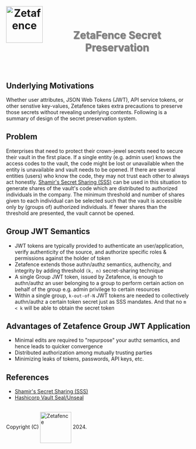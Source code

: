 <h1 align="center">
    <img align="left" width="100" height="100" src="https://zetafence.com/images/logo.png" alt="Zetafence"/>
    <br />
    <p style="color: #808080; text-shadow: 1px 1px 2px rgba(0, 0, 0, 0.5);">
    ZetaFence Secret Preservation
    </p>
</h1>

<br/>

## Underlying Motivations

Whether user attributes, JSON Web Tokens (JWT), API service tokens, or other senstive key-values, Zetafence takes extra precautions to preserve those secrets without revealing underlying contents. Following is a summary of design of the secret preservation system.

## Problem

Enterprises that need to protect their crown-jewel secrets need to secure their vault in the first place. If a single entity (e.g. admin user) knows the access codes to the vault, the code might be lost or unavailable when the entity is unavailable and vault needs to be opened. If there are several entities (users) who know the code, they may not trust each other to always act honestly. [Shamir's Secret Sharing (SSS)](https://en.wikipedia.org/wiki/Shamir%27s_secret_sharing) can be used in this situation to generate shares of the vault's code which are distributed to authorized individuals in the company. The minimum threshold and number of shares given to each individual can be selected such that the vault is accessible only by (groups of) authorized individuals. If fewer shares than the threshold are presented, the vault cannot be opened.

## Group JWT Semantics

- JWT tokens are typically provided to authenticate an user/application, verify authenticity of the source, and authorize specific roles & permissions against the holder of token
- Zetafence extends those authn/authz semantics, authencity, and integrity by adding threshold `(k, n)` secret-sharing technique
- A single Group JWT token, issued by Zetafence, is enough to authn/authz an user belonging to a group to perform certain action on behalf of the group e.g. admin privilege to certain resources
- Within a single group, `k-out-of-N` JWT tokens are needed to collectively authn/authz a certain token secret just as SSS mandates. And that no `m < k` will be able to obtain the secret token

## Advantages of Zetafence Group JWT Application

- Minimal edits are required to "repurpose" your authz semantics, and hence leads to quicker convergence
- Distributed authorization among mutually trusting parties
- Minimizing leaks of tokens, passwords, API keys, etc.

## References

- [Shamir's Secret Sharing (SSS)](https://en.wikipedia.org/wiki/Shamir%27s_secret_sharing)
- [Hashicorp Vault Seal/Unseal](https://developer.hashicorp.com/vault/docs/internals/architecture)

<br/>Copyright (C)
    <a href="https://zetafence.com">
    <img align="center" width="85" src="https://img.shields.io/badge/Zetafence-8A2BE2" alt="Zetafence"/></a>
2024.
